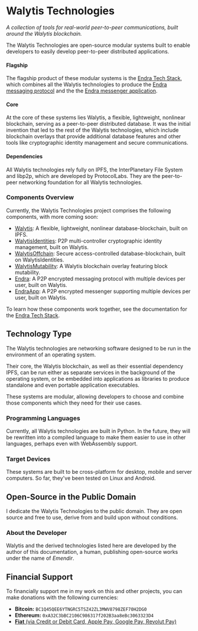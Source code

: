 # Walytis Technologies

_A collection of tools for real-world peer-to-peer communications, built around the Walytis blockchain._


The Walytis Technologies are open-source modular systems built to enable developers to easily develop peer-to-peer distributed applications.

#### Flagship
The flagship product of these modular systems is the [Endra Tech Stack](Endra/2-EndraStack.md), which combines all the Walytis technologies to produce the [Endra messaging protocol](Endra/1-IntroToEndra.md) and the the [Endra messenger application](./EndraApp).

#### Core
At the core of these systems lies Walytis, a flexible, lightweight, nonlinear blockchain, serving as a peer-to-peer distributed database.
It was the initial invention that led to the rest of the Walytis technologies, which include blockchain overlays that provide additional database features and other tools like cryptographic identity management and secure communications.

#### Dependencies
All Walytis technologies rely fully on IPFS, the InterPlanetary File System and libp2p, which are developed by ProtocolLabs.
They are the peer-to-peer networking foundation for all Walytis technologies.

### Components Overview

Currently, the Walytis Technologies project comprises the following components, with more coming soon: 
- [Walytis](Walytis/Meaning/IntroductionToWalytis.md): A flexible, lightweight, nonlinear database-blockchain, built on IPFS.
- [WalytisIdentities](WalytisIdentities/1-IntroToWalytisIdentities.md): P2P multi-controller cryptographic identity management, built on Walytis.
- [WalytisOffchain](WalytisOffchain/1-IntroToWalytisOffchain.md): Secure access-controlled database-blockchain, built on WalytisIdentities.
- [WalytisMutability](WalytisMutability/1-IntroToWalytisMutability.md): A Walytis blockchain overlay featuring block mutability.
- [Endra](Endra/1-IntroToEndra.md): A P2P encrypted messaging protocol with multiple devices per user, built on Walytis.
- [EndraApp](EndraApp/1-IntroToEndraApp.md): A P2P encrypted messenger supporting multiple devices per user, built on Walytis.

To learn how these components work together, see the documentation for the [Endra Tech Stack](Endra/2-EndraStack.md).

## Technology Type

The Walytis technologies are networking software designed to be run in the environment of an operating system.

Their core, the Walytis blockchain, as well as their essential dependency IPFS, can be run either as separate services in the background of the operating system, or be embedded into applications as libraries to produce standalone and even portable application executables.

These systems are modular, allowing developers to choose and combine those components which they need for their use cases. 

### Programming Languages

Currently, all Walytis technologies are built in Python.
In the future, they will be rewritten into a compiled language to make them easier to use in other languages, perhaps even with WebAssembly support. 

### Target Devices
These systems are built to be cross-platform for desktop, mobile and server computers.
So far, they've been tested on Linux and Android.

## Open-Source in the Public Domain

I dedicate the Walytis Technologies to the public domain.
They are open source and free to use, derive from and build upon without conditions.

### About the Developer

Walytis and the derived technologies listed here are developed by the author of this documentation, a human, publishing open-source works under the name of _Emendir_. 

## Financial Support

To financially support me in my work on this and other projects, you can make donations with the following currencies:

- **Bitcoin:** `BC1Q45QEE6YTNGRC5TSZ42ZL3MWV8798ZEF70H2DG0`
- **Ethereum:** `0xA32C3bBC2106C986317f202B3aa8eBc3063323D4`
- [**Fiat** (via Credit or Debit Card, Apple Pay, Google Pay, Revolut Pay)](https://checkout.revolut.com/pay/4e4d24de-26cf-4e7d-9e84-ede89ec67f32)

